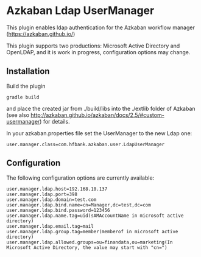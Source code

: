 Azkaban Ldap UserManager
========================

This plugin enables ldap authentication for the Azkaban workflow manager (https://azkaban.github.io/)

This plugin supports two productions: Microsoft Active Directory and OpenLDAP, and it is work in progress, configuration options may change.

Installation
------------

Build the plugin

```
gradle build
```

and place the created jar from ./build/libs into the ./extlib folder of Azkaban (see also http://azkaban.github.io/azkaban/docs/2.5/#custom-usermanager) for details.

In your azkaban.properties file set the UserManager to the new Ldap one:

```
user.manager.class=com.hfbank.azkaban.user.LdapUserManager
```

Configuration
-------------

The following configuration options are currently available:

```
user.manager.ldap.host=192.168.10.137
user.manager.ldap.port=398
user.manager.ldap.domain=test.com
user.manager.ldap.bind.name=cn=Manager,dc=test,dc=com
user.manager.ldap.bind.password=123456
user.manager.ldap.name.tag=uid(sAMAccountName in microsoft active directory)
user.manager.ldap.email.tag=mail
user.manager.ldap.group.tag=member(memberof in microsoft active directory)
user.manager.ldap.allowed.groups=ou=finandata,ou=marketing(In Microsoft Active Directory, the value may start with "cn=")
```
